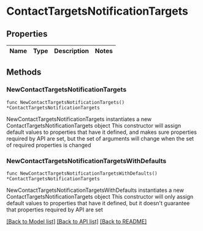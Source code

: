 # ContactTargetsNotificationTargets

## Properties

Name | Type | Description | Notes
------------ | ------------- | ------------- | -------------

## Methods

### NewContactTargetsNotificationTargets

`func NewContactTargetsNotificationTargets() *ContactTargetsNotificationTargets`

NewContactTargetsNotificationTargets instantiates a new ContactTargetsNotificationTargets object
This constructor will assign default values to properties that have it defined,
and makes sure properties required by API are set, but the set of arguments
will change when the set of required properties is changed

### NewContactTargetsNotificationTargetsWithDefaults

`func NewContactTargetsNotificationTargetsWithDefaults() *ContactTargetsNotificationTargets`

NewContactTargetsNotificationTargetsWithDefaults instantiates a new ContactTargetsNotificationTargets object
This constructor will only assign default values to properties that have it defined,
but it doesn't guarantee that properties required by API are set


[[Back to Model list]](../README.md#documentation-for-models) [[Back to API list]](../README.md#documentation-for-api-endpoints) [[Back to README]](../README.md)


